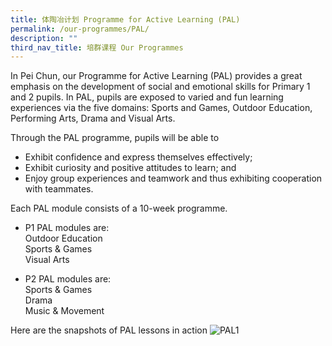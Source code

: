 ```yaml
---
title: 体陶冶计划 Programme for Active Learning (PAL)
permalink: /our-programmes/PAL/
description: ""
third_nav_title: 培群课程 Our Programmes
---
```

In Pei Chun, our Programme for Active Learning (PAL) provides a great emphasis on the development of social and emotional skills for Primary 1 and 2 pupils. In PAL, pupils are exposed to varied and fun learning experiences via the five domains: Sports and Games, Outdoor Education, Performing Arts, Drama and Visual Arts. 

Through the PAL programme, pupils will be able to
* Exhibit confidence and express themselves effectively;
* Exhibit curiosity and positive attitudes to learn; and
* Enjoy group experiences and teamwork and thus exhibiting cooperation with teammates.

Each PAL module consists of a 10-week programme.

* P1 PAL modules are:<br>
	 Outdoor Education<br>
	 Sports & Games<br>
	 Visual Arts

* P2 PAL modules are:<br>
	Sports & Games<br>
	Drama<br>
	Music & Movement<br>
	
Here are the snapshots of PAL lessons in action
	![PAL1](/images/Our%20Programmes/PAL1.jpg)